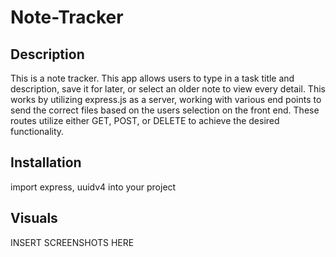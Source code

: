 # Note-Tracker

## Description
This is a note tracker. This app allows users to type in a task title and description, save it for later, or select an older note to view every detail. This works by utilizing express.js as a server, working with various end points to send the correct files based on the users selection on the front end. These routes utilize either GET, POST, or DELETE to achieve the desired functionality.

## Installation
import express, uuidv4 into your project

## Visuals
INSERT SCREENSHOTS HERE